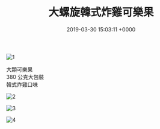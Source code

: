 ﻿---
layout: post
title: 大螺旋韓式炸雞可樂果
date: 2019-03-30 15:03:11 +0000
category: 誌
tags: [吃]
---


![1](/blog/assets/images/2019/2px1.jpg)

大顆可樂果<br />
380 公克大包裝<br />
韓式炸雞口味<br />

<!--more-->

![2](/blog/assets/images/2019/2px2.jpg)

![3](/blog/assets/images/2019/2px3.jpg)

![4](/blog/assets/images/2019/2px3.jpg)
